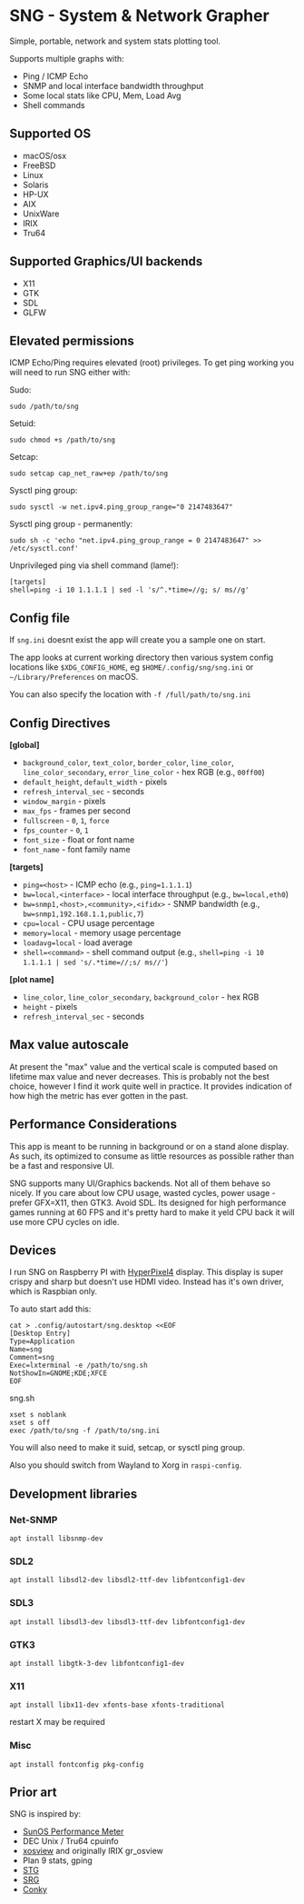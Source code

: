 # SNG - System & Network Grapher

Simple, portable, network and system stats plotting tool. 

Supports multiple graphs with:

- Ping / ICMP Echo
- SNMP and local interface bandwidth throughput
- Some local stats like CPU, Mem, Load Avg
- Shell commands

## Supported OS

- macOS/osx
- FreeBSD
- Linux
- Solaris
- HP-UX
- AIX
- UnixWare
- IRIX
- Tru64

## Supported Graphics/UI backends

- X11
- GTK
- SDL
- GLFW

## Elevated permissions

ICMP Echo/Ping requires elevated (root) privileges. To get ping working you will need to run SNG either with:

Sudo:

```
sudo /path/to/sng
```

Setuid:

```
sudo chmod +s /path/to/sng
```

Setcap:

```
sudo setcap cap_net_raw+ep /path/to/sng
```

Sysctl ping group:

```
sudo sysctl -w net.ipv4.ping_group_range="0 2147483647"
```

Sysctl ping group - permanently:

```
sudo sh -c 'echo "net.ipv4.ping_group_range = 0 2147483647" >> /etc/sysctl.conf'
```

Unprivileged ping via shell command (lame!):

```
[targets]
shell=ping -i 10 1.1.1.1 | sed -l 's/^.*time=//g; s/ ms//g'
```

## Config file

If `sng.ini` doesnt exist the app will create you a sample one on start.

The app looks at current working directory then various system config locations like `$XDG_CONFIG_HOME`, eg `$HOME/.config/sng/sng.ini` or `~/Library/Preferences` on macOS.

You can also specify the location with `-f /full/path/to/sng.ini`

## Config Directives

**[global]**
- `background_color`, `text_color`, `border_color`, `line_color`, `line_color_secondary`, `error_line_color` - hex RGB (e.g., `00ff00`)
- `default_height`, `default_width` - pixels
- `refresh_interval_sec` - seconds
- `window_margin` - pixels
- `max_fps` - frames per second
- `fullscreen` - `0`, `1`, `force`
- `fps_counter` - `0`, `1`
- `font_size` - float or font name
- `font_name` - font family name

**[targets]**
- `ping=<host>` - ICMP echo (e.g., `ping=1.1.1.1`)
- `bw=local,<interface>` - local interface throughput (e.g., `bw=local,eth0`)
- `bw=snmp1,<host>,<community>,<ifidx>` - SNMP bandwidth (e.g., `bw=snmp1,192.168.1.1,public,7`)
- `cpu=local` - CPU usage percentage
- `memory=local` - memory usage percentage
- `loadavg=local` - load average
- `shell=<command>` - shell command output (e.g., `shell=ping -i 10 1.1.1.1 | sed 's/.*time=//;s/ ms//'`)

**[plot name]**
- `line_color`, `line_color_secondary`, `background_color` - hex RGB
- `height` - pixels
- `refresh_interval_sec` - seconds

## Max value autoscale

At present the "max" value and the vertical scale is computed based on lifetime max value and never decreases. This is probably not the best choice, however I find it work quite well in practice. It provides indication of how high the metric has ever gotten in the past.

## Performance Considerations

This app is meant to be running in background or on a stand alone display. As such, its optimized to consume as little resources as possible rather than be a fast and responsive UI.

SNG supports many UI/Graphics backends. Not all of them behave so nicely. If you care about low CPU usage, wasted cycles, power usage - prefer GFX=X11, then GTK3. Avoid SDL. Its designed for high performance games running at 60 FPS and it's pretty hard to make it yeld CPU back it will use more CPU cycles on idle.

## Devices

I run SNG on Raspberry PI with [HyperPixel4](https://shop.pimoroni.com/products/hyperpixel-4?variant=12569485443155) display. This display is super crispy and sharp but doesn't use HDMI video. Instead has it's own driver, which is Raspbian only.

To auto start add this:

```
cat > .config/autostart/sng.desktop <<EOF
[Desktop Entry]
Type=Application
Name=sng
Comment=sng
Exec=lxterminal -e /path/to/sng.sh
NotShowIn=GNOME;KDE;XFCE
EOF
```

sng.sh

```
xset s noblank
xset s off
exec /path/to/sng -f /path/to/sng.ini
```

You will also need to make it suid, setcap, or sysctl ping group.

Also you should switch from Wayland to Xorg in `raspi-config`.

## Development libraries

### Net-SNMP 

```
apt install libsnmp-dev
```

### SDL2

```
apt install libsdl2-dev libsdl2-ttf-dev libfontconfig1-dev 
```

### SDL3

```
apt install libsdl3-dev libsdl3-ttf-dev libfontconfig1-dev
```

### GTK3

```
apt install libgtk-3-dev libfontconfig1-dev
```

### X11

```
apt install libx11-dev xfonts-base xfonts-traditional
```

restart X may be required

### Misc

```
apt install fontconfig pkg-config
```

## Prior art

SNG is inspired by:

- [SunOS Performance Meter](https://web.archive.org/web/20121207213342/https://docs.oracle.com/cd/E19683-01/806-4743/perfmeterusing-64/index.html)
- DEC Unix / Tru64 cpuinfo
- [xosview](https://xosview.sourceforge.net/) and originally IRIX gr_osview
- Plan 9 stats, gping 
- [STG](http://leonidvm.chat.ru/)
- [SRG](https://sourceforge.net/projects/snmprg/)
- [Conky](https://github.com/brndnmtthws/conky)

